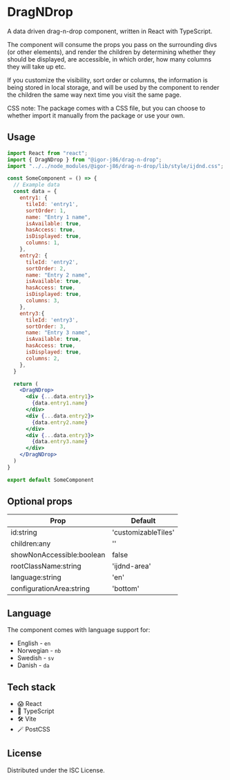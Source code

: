 # DragNDrop
A data driven drag-n-drop component, written in React with TypeScript.

The component will consume the props you pass on the surrounding divs (or other elements), and render the children by determining whether they should be displayed, are accessible, in which order, how many columns they will take up etc.

If you customize the visibility, sort order or columns, the information is being stored in local storage, and will be used by the component to render the children the same way next time you visit the same page.

CSS note:
The package comes with a CSS file, but you can choose to whether import it manually from the package or use your own.

## Usage
```jsx
import React from "react";
import { DragNDrop } from "@igor-j86/drag-n-drop";
import "../../node_modules/@igor-j86/drag-n-drop/lib/style/ijdnd.css";

const SomeComponent = () => {
  // Example data
  const data = {
    entry1: {
      tileId: 'entry1',
      sortOrder: 1,
      name: "Entry 1 name",
      isAvailable: true,
      hasAccess: true,
      isDisplayed: true,
      columns: 1,
    },
    entry2: {
      tileId: 'entry2',
      sortOrder: 2,
      name: "Entry 2 name",
      isAvailable: true,
      hasAccess: true,
      isDisplayed: true,
      columns: 3,
    },
    entry3:{
      tileId: 'entry3',
      sortOrder: 3,
      name: "Entry 3 name",
      isAvailable: true,
      hasAccess: true,
      isDisplayed: true,
      columns: 2,
    },
  }

  return (
    <DragNDrop>
      <div {...data.entry1}>
        {data.entry1.name}
      </div>
      <div {...data.entry2}>
        {data.entry2.name}
      </div>
      <div {...data.entry3}>
        {data.entry3.name}
      </div>
    </DragNDrop>
  )
}

export default SomeComponent
```

## Optional props
| Prop                          | Default             |
| ----------------------------- | ------------------- |
| id:string                     | 'customizableTiles' |
| children:any                  | ''                  |
| showNonAccessible:boolean     | false               |
| rootClassName:string          | 'ijdnd-area'        |
| language:string               | 'en'                |
| configurationArea:string      | 'bottom'            |

## Language
The component comes with language support for:
- English - `en`
- Norwegian - `nb`
- Swedish - `sv`
- Danish - `da`

## Tech stack
- 😱 React
- 🦺 TypeScript
- 🛠️ Vite
- 🪄 PostCSS

## License
Distributed under the ISC License.
